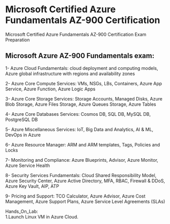 # Microsoft Certified Azure Fundamentals AZ-900 Certification
 Microsoft Certified Azure Fundamentals AZ-900 Certification Exam Preparation

 ## Microsoft Azure AZ-900 Fundamentals exam:

1- Azure Cloud Fundamentals: cloud deployment and computing models, Azure global infrastructure with regions and availability zones<br/>

2- Azure Core Compute Services: VMs, NSGs, LBs, Containers, Azure App Service, Azure Function, Azure Logic Apps<br/>

3- Azure Core Storage Services: Storage Accounts, Managed Disks, Azure Blob Storage, Azure Files Storage, Azure Queues Storage, Azure Tables<br/>

4- Azure Core Databases Services: Cosmos DB, SQL DB, MySQL DB, PostgreSQL DB<br/>

5- Azure Miscellaneous Services: IoT, Big Data and Analytics, AI & ML, DevOps in Azure<br/>

6- Azure Resource Manager: ARM and ARM templates, Tags, Policies and Locks<br/>

7- Monitoring and Compliance: Azure Blueprints, Advisor, Azure Monitor, Azure Service Health<br/>

8- Security Services Fundamentals: Cloud Shared Responsibility Model, Azure Security Center, Azure Active Directory, MFA, RBAC, Firewall & DDoS, Azure Key Vault, AIP, ATP<br/>

9- Pricing and Support: TCO Calculator, Azure Advisor, Azure Cost Management, Azure Support Plans, Azure Service Level Agreements (SLAs)<br/>


Hands_On_Lab:<br/>
1.Launch Linux VM in Azure Cloud.<br/>